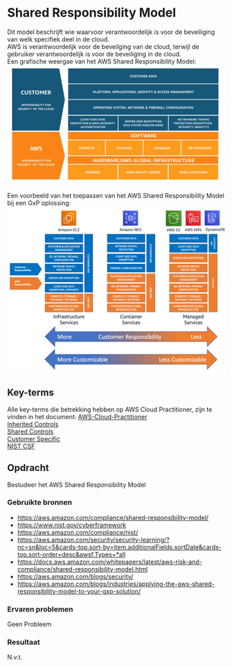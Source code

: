 # Shared Responsibility Model
Dit model beschrijft wie waarvoor verantwoordelijk is voor de beveiliging van welk specifiek deel in de cloud.  
AWS is verantwoordelijk voor de beveilging van de cloud, terwijl de gebruiker verantwoordelijk is voor de beveiliging in de cloud.  
Een grafische weergae van het AWS Shared Responsibility Model:
![SRM](../00_includes/AWS-10a.jpg)  

Een voorbeeld van het toepassen van het AWS Shared Responsibility Model bij een GxP oplossing:  
![GxP](../00_includes/AWS-10b.png)  

## Key-terms
Alle key-terms die betrekking hebben op AWS Cloud Practitioner, zijn te vinden in het document: [AWS-Cloud-Practitioner](../beschrijvingen/aws-cloud-practitioner.md)  
[Inherited Controls](../beschrijvingen/aws-cloud-practitioner.md#Inherited-Controls)  
[Shared Controls](../beschrijvingen/aws-cloud-practitioner.md#Shared-Controls)  
[Customer Specific](../beschrijvingen/aws-cloud-practitioner.md#Customer-Specific)  
[NIST CSF](../beschrijvingen/aws-cloud-practitioner.md#NIST)  

## Opdracht
Bestudeer het AWS Shared Responsibility Model  

### Gebruikte bronnen
- https://aws.amazon.com/compliance/shared-responsibility-model/  
- https://www.nist.gov/cyberframework  
- https://aws.amazon.com/compliance/nist/  
- https://aws.amazon.com/security/security-learning/?nc=sn&loc=5&cards-top.sort-by=item.additionalFields.sortDate&cards-top.sort-order=desc&awsf.Types=*all  
- https://docs.aws.amazon.com/whitepapers/latest/aws-risk-and-compliance/shared-responsibility-model.html  
- https://aws.amazon.com/blogs/security/  
- https://aws.amazon.com/blogs/industries/applying-the-aws-shared-responsibility-model-to-your-gxp-solution/  

### Ervaren problemen
Geen Probleem

### Resultaat
N.v.t.
